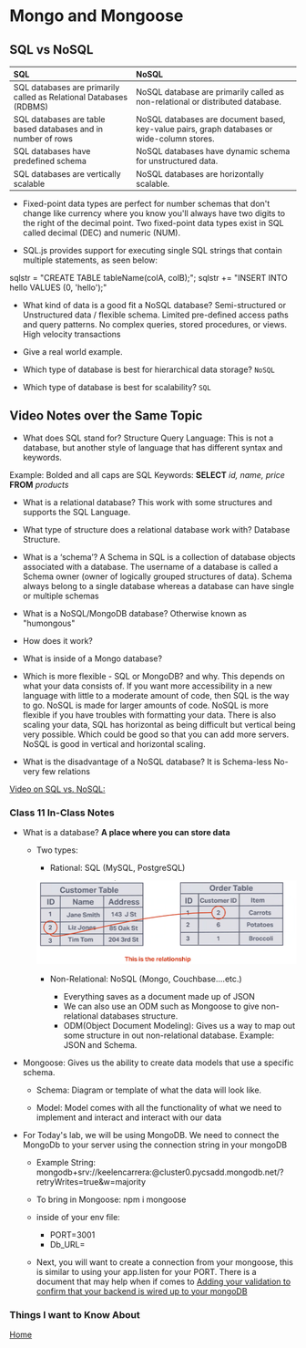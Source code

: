 # Mongo and Mongoose

## SQL vs NoSQL

| SQL                                                                    | NoSQL                                                                                        |
|:-----------------------------------------------------------------------|:---------------------------------------------------------------------------------------------|
| SQL databases are primarily called as Relational Databases (RDBMS)     | NoSQL database are primarily called as non-relational or distributed database.               |
| SQL databases are table based databases and in number of rows          | NoSQL databases are document based, key-value pairs, graph databases or wide-column stores.  |
| SQL databases have predefined schema                                   | NoSQL databases have dynamic schema for unstructured data.                                   |
| SQL databases are vertically scalable                                  | NoSQL databases are horizontally scalable.                                                   |

- Fixed-point data types are perfect for number schemas that don't change like currency where you know you'll always have two digits to the right of the decimal point. Two fixed-point data types exist in SQL called decimal (DEC) and numeric (NUM).

- SQL.js provides support for executing single SQL strings that contain multiple statements, as seen below:

sqlstr = "CREATE TABLE tableName(colA, colB);";
sqlstr += "INSERT INTO hello VALUES (0, 'hello');"

- What kind of data is a good fit a NoSQL database?
Semi-structured or Unstructured data / flexible schema. Limited pre-defined access paths and query patterns. No complex queries, stored procedures, or views. High velocity transactions
- Give a real world example.

- Which type of database is best for hierarchical data storage?
`NoSQL`

- Which type of database is best for scalability?
`SQL`

## Video Notes over the Same Topic

- What does SQL stand for?
Structure Query Language:
This is not a database, but another style of language that has different syntax and keywords.

Example: Bolded and all caps are SQL Keywords:
**SELECT** *id, name, price* **FROM** *products*

- What is a relational database?
This work with some structures and supports the SQL Language.

- What type of structure does a relational database work with?
Database Structure.

- What is a ‘schema’?
A Schema in SQL is a collection of database objects associated with a database. The username of a database is called a Schema owner (owner of logically grouped structures of data). Schema always belong to a single database whereas a database can have single or multiple schemas

- What is a NoSQL/MongoDB database?
Otherwise known as "humongous"

- How does it work?

- What is inside of a Mongo database?

- Which is more flexible - SQL or MongoDB? and why.
This depends on what your data consists of. If you want more accessibility in a new language with little to a moderate amount of code, then SQL is the way to go. NoSQL is made for larger amounts of code. NoSQL is more flexible if you have troubles with formatting your data. There is also scaling your data, SQL has horizontal as being difficult but vertical being very possible. Which could be good so that you can add more servers. NoSQL is good in vertical and horizontal scaling.

- What is the disadvantage of a NoSQL database?
It is Schema-less
No-very few relations

[Video on SQL vs. NoSQL:](https://www.youtube.com/watch?v=ZS_kXvOeQ5Y)

### Class 11 In-Class Notes

- What is a database? **A place where you can store data**

  - Two types:

    - Rational: SQL (MySQL, PostgreSQL)

     ![Alt text](Images2/SQL%20Database%20example.png)

    - Non-Relational: NoSQL (Mongo, Couchbase....etc.)
  
      - Everything saves as a document made up of JSON
      - We can also use an ODM such as Mongoose to give non-relational databases structure.
      - ODM(Object Document Modeling): Gives us a way to map out some structure in out non-relational database. Example: JSON and Schema.

- Mongoose: Gives us the ability to create data models that use a specific schema.
  
  - Schema: Diagram or template of what the data will look like.

  - Model: Model comes with all the functionality of what we need to implement and interact and interact with our data

- For Today's lab, we will be using MongoDB. We need to connect the MongoDb to your server using the connection string in your mongoDB

  - Example String: mongodb+srv://keelencarrera:<password for mongoDB>@cluster0.pycsadd.mongodb.net/<name of your created database>?retryWrites=true&w=majority

  - To bring in Mongoose: npm i mongoose
  - inside of your env file:
    - PORT=3001
    - Db_URL=<your connection string>

  - Next, you will want to create a connection from your mongoose, this is similar to using your app.listen for your PORT. There is a document that may help when if comes to [Adding your validation to confirm that your backend is wired up to your mongoDB](https://www.tabnine.com/code/javascript/functions/mongoose/Connection/once)

### Things I want to Know About

[Home](https://keelen-fisher.github.io/new-repository/)
